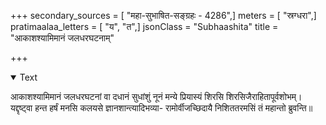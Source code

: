+++
secondary_sources = [ "महा-सुभाषित-सङ्ग्रहः - 4286",]
meters = [ "स्रग्धरा",]
pratimaalaa_letters = [ "य", "त",]
jsonClass = "Subhaashita"
title = "आकाशश्यामिमानं जलधरघटनाम्"

+++

<details open><summary>Text</summary>

आकाशश्यामिमानं जलधरघटनां वा दधानं सुधांशुं नूनं मन्ये प्रियास्यं शिरसि शिरसिजैराहितापूर्वशोभम्।  
यद्दृष्ट्वा हन्त हर्षं मनसि कलयसे ज्ञानशान्त्यादिभव्या- रामोर्वीजच्छिदायै निशिततरमसिं तं महान्तो ब्रुवन्ति॥
</details>
